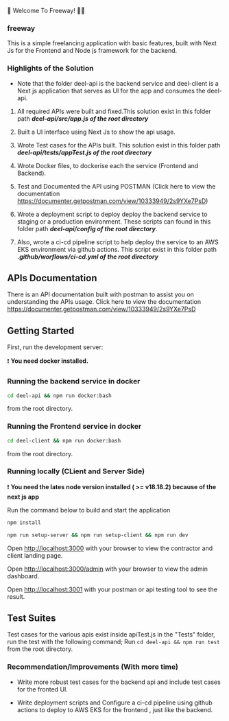 💫 Welcome To Freeway! 🎉🎉

### freeway
This is a simple freelancing application with basic features, built with Next Js for the Frontend and Node js framework for the backend.

### Highlights of the Solution 

- Note that the folder deel-api is the backend service and deel-client is a Next js application that serves as UI for the app and consumes the deel-api.

1. All required APIs were built and fixed.This solution exist in this folder path  **_deel-api/src/app.js of the root directory_**

2. Built a UI interface using Next Js to show the api usage.

3. Wrote Test cases for the APIs built. This solution exist in this folder path  **_deel-api/tests/appTest.js of the root directory_**

4. Wrote Docker files, to dockerise each the service (Frontend and Backend).

5. Test and Documented the API using POSTMAN (Click here to view the documentation https://documenter.getpostman.com/view/10333949/2s9YXe7PsD)

6. Wrote a deployment script to deploy deploy the backend service to staging or a production environment. These scripts can found in this folder path  **_deel-api/config of the root directory_**.

7. Also, wrote a ci-cd pipeline script to help deploy the service to an AWS EKS environment via github actions. This script exist in this folder path  **_.github/worflows/ci-cd.yml of the root directory_**

## APIs Documentation
There is an API documentation built with postman to assist you on understanding the APIs usage. Click here to view the documentation https://documenter.getpostman.com/view/10333949/2s9YXe7PsD

## Getting Started 

First, run the development server:

❗️ **You need docker installed.**

### Running the backend service in docker

```bash
cd deel-api && npm run docker:bash
```
from the root directory.

### Running the Frontend service in docker

```bash
cd deel-client && npm run docker:bash
```
from the root directory.

### Running locally (CLient and Server Side)

❗️ **You need the lates node version installed ( >= v18.18.2) because of the next js app**

Run the command below to build and start the application

```bash
npm install
```

```bash
npm run setup-server && npm run setup-client && npm run dev
```
Open [http://localhost:3000](http://localhost:3000) with your browser to view the contractor and client landing page.

Open [http://localhost:3000/admin](http://localhost:3000/admin) with your browser to view the admin dashboard.

Open [http://localhost:3001](http://localhost:3001) with your postman or api testing tool to see the result.


## Test Suites
Test cases for the various apis exist inside apiTest.js in the "Tests" folder, run the test with the following command;
Run `cd deel-api && npm run test` from the root directory.

### Recommendation/Improvements (With more time)

- Write more robust test cases for the backend api and include test cases for the fronted UI.

- Write deployment scripts and Configure a ci-cd pipeline using github actions to deploy to AWS EKS for the frontend , just like the backend.
